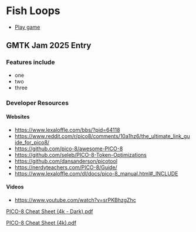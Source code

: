 # Fish Loops
- [Play game](https://john9francis.itch.io/fish-loop-factory)
## GMTK Jam 2025 Entry
### Features include
- one
- two
- three

### Developer Resources
#### Websites
- https://www.lexaloffle.com/bbs/?pid=64118
- https://www.reddit.com/r/pico8/comments/10a1hz6/the_ultimate_link_guide_for_pico8/
- https://github.com/pico-8/awesome-PICO-8
- https://github.com/seleb/PICO-8-Token-Optimizations
- https://github.com/dansanderson/picotool
- https://nerdyteachers.com/PICO-8/Guide/
- https://www.lexaloffle.com/dl/docs/pico-8_manual.html#_INCLUDE

#### Videos
- https://www.youtube.com/watch?v=srPKBhzgZhc
  
[PICO-8 Cheat Sheet (4k - Dark).pdf](https://github.com/user-attachments/files/21449166/PICO-8.Cheat.Sheet.4k.-.Dark.pdf)

[PICO-8 Cheat Sheet (4k).pdf](https://github.com/user-attachments/files/21449165/PICO-8.Cheat.Sheet.4k.pdf)
